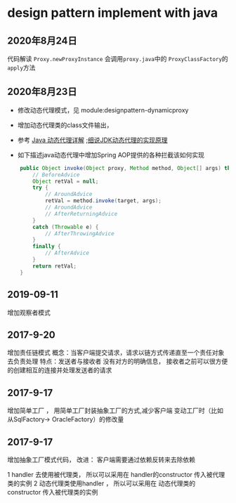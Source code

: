 # design pattern implement with java

## 2020年8月24日

代码解读
`Proxy.newProxyInstance`  会调用`proxy.java`中的 `ProxyClassFactory`的 `apply`方法

## 2020年8月23日

- 修改动态代理模式，见 module:designpattern-dynamicproxy
- 增加动态代理类的class文件输出，
- 参考 [Java 动态代理详解](https://juejin.im/post/6844903744954433544#heading-7)   ;[细说JDK动态代理的实现原理](https://blog.csdn.net/mhmyqn/article/details/48474815#)

- 如下描述java动态代理中增加Spring AOP提供的各种拦截该如何实现

```java
    public Object invoke(Object proxy, Method method, Object[] args) throws Throwable {
        // BeforeAdvice
        Object retVal = null;
        try {
            // AroundAdvice
            retVal = method.invoke(target, args);
            // AroundAdvice
            // AfterReturningAdvice
        }
        catch (Throwable e) {
            // AfterThrowingAdvice
        }
        finally {
            // AfterAdvice
        }
        return retVal;
    }
```

## 2019-09-11

增加观察者模式

## 2017-9-20

增加责任链模式
概念：当客户端提交请求，请求以链方式传递直至一个责任对象去负责处理
特点：发送者与接收者 没有对方的明确信息， 接收者之前可以很方便的创建相互的连接并处理发送者的请求

## 2017-9-17

增加简单工厂  ， 用简单工厂封装抽象工厂的方式,减少客户端  变动工厂时（比如从SqlFactory-> OracleFactory）的修改量

## 2017-9-17

增加抽象工厂模式代码，
改进： 客户端需要通过依赖反转来去除依赖

1 handler 去使用被代理类， 所以可以采用在 handler的constructor 传入被代理类的实例
2 动态代理类使用handler ， 所以可以采用在 动态代理类的constructor 传入被代理类的实例
